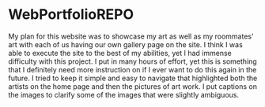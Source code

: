 # WebPortfolioREPO
My plan for this website was to showcase my art as well as my roommates' art with each of us having our own gallery page on the site. I think I was able to execute the site to the best of my abilities, yet I had immense difficulty with this project. I put in many hours of effort, yet this is something that I definitely need more instruction on if I ever want to do this again in the future. I tried to keep it simple and easy to navigate that highlighted both the artists on the home page and then the pictures of art work. I put captions on the images to clarify some of the images that were slightly ambiguous.
